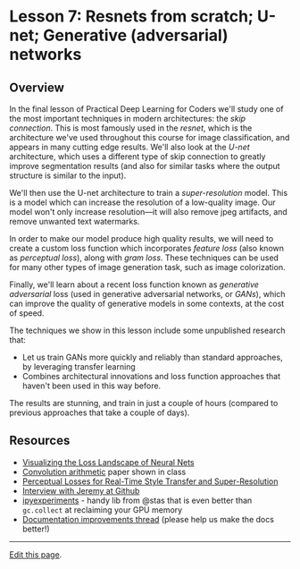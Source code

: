# Lesson 7: Resnets from scratch; U-net; Generative (adversarial) networks

## Overview

In the final lesson of Practical Deep Learning for Coders we'll study one of the most important techniques in modern architectures: the *skip connection*. This is most famously used in the *resnet*, which is the architecture we've used throughout this course for image classification, and appears in many cutting edge results. We'll also look at the *U-net* architecture, which uses a different type of skip connection to greatly improve segmentation results (and also for similar tasks where the output structure is similar to the input).

We'll then use the U-net architecture to train a *super-resolution* model. This is a model which can increase the resolution of a low-quality image. Our model won't only increase resolution&mdash;it will also remove jpeg artifacts, and remove unwanted text watermarks.

In order to make our model produce high quality results, we will need to create a custom loss function which incorporates *feature loss* (also known as *perceptual loss*), along with *gram loss*. These techniques can be used for many other types of image generation task, such as image colorization.

Finally, we'll learn about a recent loss function known as *generative adversarial* loss (used in generative adversarial networks, or *GANs*), which can improve the quality of generative models in some contexts, at the cost of speed.

The techniques we show in this lesson include some unpublished research that:

- Let us train GANs more quickly and reliably than standard approaches, by leveraging transfer learning
- Combines architectural innovations and loss function approaches that haven't been used in this way before.

The results are stunning, and train in just a couple of hours (compared to previous approaches that take a couple of days).

## Resources

- [ Visualizing the Loss Landscape of Neural Nets](https://arxiv.org/abs/1712.09913)
- [ Convolution arithmetic](https://github.com/vdumoulin/conv_arithmetic) paper shown in class
- [ Perceptual Losses for Real-Time Style Transfer and Super-Resolution](https://arxiv.org/abs/1603.08155)
- [Interview with Jeremy at Github](https://www.youtube.com/watch?v=v16uzPYho4g)
- [ipyexperiments](https://github.com/stas00/ipyexperiments/) - handy lib from @stas that is even better than `gc.collect` at reclaiming your GPU memory
- [Documentation improvements thread](https://forums.fast.ai/t/documentation-improvements/32550) (please help us make the docs better!)

---

[Edit this page](https://github.com/fastai/course-v3/edit/master/fastai-video-browser/src/assets/dl-1-7/notes.md).
